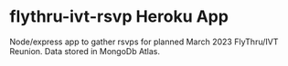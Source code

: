 # flythru-ivt-rsvp Heroku App
Node/express app to gather rsvps for planned March 2023 FlyThru/IVT Reunion.
Data stored in MongoDb Atlas.